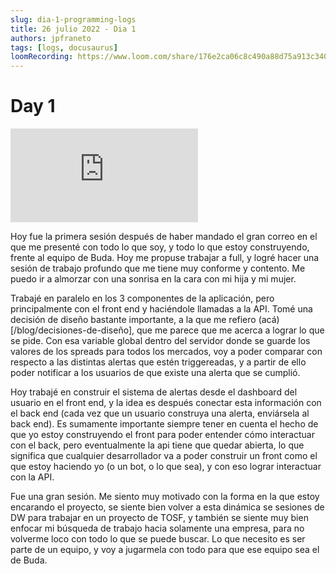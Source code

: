 ```yaml
---
slug: dia-1-programming-logs
title: 26 julio 2022 - Dia 1
authors: jpfraneto
tags: [logs, docusaurus]
loomRecording: https://www.loom.com/share/176e2ca06c8c490a88d75a913c340795
---
```


# Day 1

<iframe src="https://www.loom.com/embed/176e2ca06c8c490a88d75a913c340795" frameborder="0" webkitallowfullscreen mozallowfullscreen allowfullscreen></iframe>

Hoy fue la primera sesión después de haber mandado el gran correo en el que me presenté con todo lo que soy, y todo lo que estoy construyendo, frente al equipo de Buda. Hoy me propuse trabajar a full, y logré hacer una sesión de trabajo profundo que me tiene muy conforme y contento. Me puedo ir a almorzar con una sonrisa en la cara con mi hija y mi mujer.

Trabajé en paralelo en los 3 componentes de la aplicación, pero principalmente con el front end y haciéndole llamadas a la API. Tomé una decisión de diseño bastante importante, a la que me refiero (acá)[/blog/decisiones-de-diseño], que me parece que me acerca a lograr lo que se pide. Con esa variable global dentro del servidor donde se guarde los valores de los spreads para todos los mercados, voy a poder comparar con respecto a las distintas alertas que estén triggereadas, y a partir de ello poder notificar a los usuarios de que existe una alerta que se cumplió.

Hoy trabajé en construir el sistema de alertas desde el dashboard del usuario en el front end, y la idea es después conectar esta información con el back end (cada vez que un usuario construya una alerta, enviársela al back end). Es sumamente importante siempre tener en cuenta el hecho de que yo estoy construyendo el front para poder entender cómo interactuar con el back, pero eventualmente la api tiene que quedar abierta, lo que significa que cualquier desarrollador va a poder construir un front como el que estoy haciendo yo (o un bot, o lo que sea), y con eso lograr interactuar con la API.

Fue una gran sesión. Me siento muy motivado con la forma en la que estoy encarando el proyecto, se siente bien volver a esta dinámica se sesiones de DW para trabajar en un proyecto de TOSF, y también se siente muy bien enfocar mi búsqueda de trabajo hacia solamente una empresa, para no volverme loco con todo lo que se puede buscar. Lo que necesito es ser parte de un equipo, y voy a jugarmela con todo para que ese equipo sea el de Buda.
